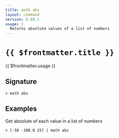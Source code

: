 ```yaml
---
title: math abs
layout: command
version: 0.60.1
usage: |
  Returns absolute values of a list of numbers
---
```


# `{{ $frontmatter.title }}`

<div style='white-space: pre-wrap;'>{{ $frontmatter.usage }}</div>

## Signature

`> math abs `

## Examples

Get absolute of each value in a list of numbers

```shell
> [-50 -100.0 25] | math abs
```

